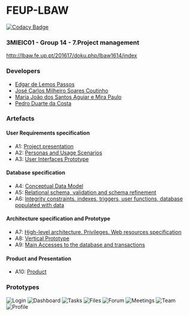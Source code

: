 # FEUP-LBAW

[![Codacy Badge](https://api.codacy.com/project/badge/Grade/7eecef04939b4eca9350a3a964269bee)](https://www.codacy.com?utm_source=github.com&amp;utm_medium=referral&amp;utm_content=pedro-c/FEUP-LBAW&amp;utm_campaign=Badge_Grade)

### 3MIEIC01 - Group 14 - 7.Project management
http://lbaw.fe.up.pt/201617/doku.php/lbaw1614/index

### Developers
* [Edgar de Lemos Passos](https://github.com/epassos26)
* [José Carlos Milheiro Soares Coutinho](https://github.com/ZeCarlosCoutinho)
* [Maria João dos Santos Aguiar e Mira Paulo](https://github.com/MariaJoaoMiraPaulo)
* [Pedro Duarte da Costa](https://github.com/pedro-c)

### Artefacts
#### User Requirements specification
* A1: [Project presentation](https://github.com/pedro-c/FEUP-LBAW/blob/master/artefacts/a1_direkt.pdf)
* A2: [Personas and Usage Scenarios](https://github.com/pedro-c/FEUP-LBAW/blob/master/artefacts/a2_actors_and_user_stories.pdf)
* A3: [User Interfaces Prototype](https://github.com/pedro-c/FEUP-LBAW/blob/master/artefacts/a3_user_interface_prototype.pdf)
#### Database specification
* A4: [Conceptual Data Model](https://github.com/pedro-c/FEUP-LBAW/blob/master/artefacts/a4_conceptual_data_model.pdf)
* A5: [Relational schema, validation and schema refinement](https://github.com/pedro-c/FEUP-LBAW/blob/master/artefacts/a5_relational_schema.pdf)
* A6: [Integrity constraints. indexes, triggers, user functions, database populated with data](https://github.com/pedro-c/FEUP-LBAW/blob/master/artefacts/a6_integrity_constraints_indexes_triggers_and_user_functions.pdf)
#### Architecture specification and Prototype
* A7: [High-level architecture. Privileges. Web resources specification](https://github.com/pedro-c/FEUP-LBAW/blob/master/artefacts/a7_web_resources_documentation.pdf)
* A8: [Vertical Prototype](https://github.com/pedro-c/FEUP-LBAW/blob/master/artefacts/a8_vertical_prototype.pdf)
* A9: [Main Accesses to the database and transactions](https://github.com/pedro-c/FEUP-LBAW/blob/master/artefacts/a9_main_accesses_to_the_database_and_transactions.pdf)
#### Product and Presentation
* A10: [Product](https://github.com/pedro-c/FEUP-LBAW/blob/master/artefacts/a10_product.pdf)

### Prototypes
![Login](https://github.com/pedro-c/FEUP-LBAW/blob/master/artefacts/mockups/login.png)
![Dashboard](https://github.com/pedro-c/FEUP-LBAW/blob/master/artefacts/mockups/dashboard.png)
![Tasks](https://github.com/pedro-c/FEUP-LBAW/blob/master/artefacts/mockups/tasks.png)
![Files](https://github.com/pedro-c/FEUP-LBAW/blob/master/artefacts/mockups/files.png)
![Forum](https://github.com/pedro-c/FEUP-LBAW/blob/master/artefacts/mockups/forum.png)
![Meetings](https://github.com/pedro-c/FEUP-LBAW/blob/master/artefacts/mockups/meetings2.png)
![Team](https://github.com/pedro-c/FEUP-LBAW/blob/master/artefacts/mockups/profile.png)
![Profile](https://github.com/pedro-c/FEUP-LBAW/blob/master/artefacts/mockups/team.png)



